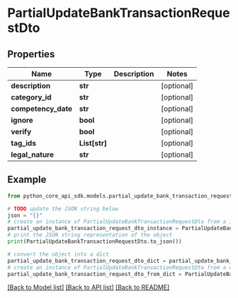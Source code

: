 # PartialUpdateBankTransactionRequestDto


## Properties

Name | Type | Description | Notes
------------ | ------------- | ------------- | -------------
**description** | **str** |  | [optional] 
**category_id** | **str** |  | [optional] 
**competency_date** | **str** |  | [optional] 
**ignore** | **bool** |  | [optional] 
**verify** | **bool** |  | [optional] 
**tag_ids** | **List[str]** |  | [optional] 
**legal_nature** | **str** |  | [optional] 

## Example

```python
from python_core_api_sdk.models.partial_update_bank_transaction_request_dto import PartialUpdateBankTransactionRequestDto

# TODO update the JSON string below
json = "{}"
# create an instance of PartialUpdateBankTransactionRequestDto from a JSON string
partial_update_bank_transaction_request_dto_instance = PartialUpdateBankTransactionRequestDto.from_json(json)
# print the JSON string representation of the object
print(PartialUpdateBankTransactionRequestDto.to_json())

# convert the object into a dict
partial_update_bank_transaction_request_dto_dict = partial_update_bank_transaction_request_dto_instance.to_dict()
# create an instance of PartialUpdateBankTransactionRequestDto from a dict
partial_update_bank_transaction_request_dto_from_dict = PartialUpdateBankTransactionRequestDto.from_dict(partial_update_bank_transaction_request_dto_dict)
```
[[Back to Model list]](../README.md#documentation-for-models) [[Back to API list]](../README.md#documentation-for-api-endpoints) [[Back to README]](../README.md)


